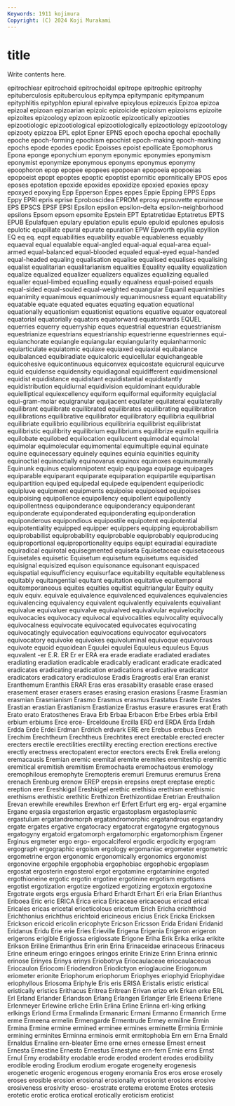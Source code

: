 ```yaml
---
Keywords: 1911 kojimura
Copyright: (C) 2024 Koji Murakami
---
```


# title

Write contents here.



 epitrochlear epitrochoid epitrochoidal
epitrope epitrophic epitrophy epituberculosis epituberculous epitympa epitympanic epitympanum epityphlitis epityphlon
epiural epivalve epixylous epizeuxis Epizoa epizoa epizoal epizoan epizoarian epizoic
epizoicide epizoism epizoisms epizoite epizoites epizoology epizoon epizootic epizootically epizooties
epizootiologic epizootiological epizootiologically epizootiology epizootology epizooty epizzoa EPL eplot Epner
EPNS epoch epocha epochal epochally epoche epoch-forming epochism epochist epoch-making
epoch-marking epochs epode epodes epodic Epoisses epoist epollicate Epomophorus Epona
eponge eponychium eponym eponymic eponymies eponymism eponymist eponymize eponymous eponyms
eponymus eponymy epoophoron epop epopee epopees epopoean epopoeia epopoeias epopoeist
epopt epoptes epoptic epoptist epornitic epornitically EPOS epos eposes epotation
epoxide epoxides epoxidize epoxied epoxies epoxy epoxyed epoxying Epp Epperson
Eppes eppes Eppie Epping EPPS Epps Eppy EPRI epris eprise
Eproboscidea EPROM eprosy eprouvette epruinose EPS EPSCS EPSF EPSI Epsilon
epsilon epsilon-delta epsilon-neighborhood epsilons Epsom epsom epsomite Epstein EPT Eptatretidae
Eptatretus EPTS EPUB Epulafquen epulary epulation epulis epulo epuloid epulones
epulosis epulotic epupillate epural epurate epuration EPW Epworth epyllia epyllion
EQ eq eq. eqpt equabilities equability equable equableness equably equaeval
equal equalable equal-angled equal-aqual equal-area equal-armed equal-balanced equal-blooded equaled equal-eyed
equal-handed equal-headed equaling equalisation equalise equalised equalises equalising equalist equalitarian
equalitarianism equalities Equality equality equalization equalize equalized equalizer equalizers equalizes
equalizing equalled equaller equal-limbed equalling equally equalness equal-poised equals equal-sided
equal-souled equal-weighted equangular Equanil equanimities equanimity equanimous equanimously equanimousness equant
equatability equatable equate equated equates equating equation equational equationally equationism
equationist equations equative equator equatoreal equatorial equatorially equators equatorward equatorwards
EQUEL equerries equerry equerryship eques equestrial equestrian equestrianism equestrianize equestrians
equestrianship equestrienne equestriennes equi- equianchorate equiangle equiangular equiangularity equianharmonic equiarticulate
equiatomic equiaxe equiaxed equiaxial equibalance equibalanced equibiradiate equicaloric equicellular equichangeable
equicohesive equicontinuous equiconvex equicostate equicrural equicurve equid equidense equidensity equidiagonal
equidifferent equidimensional equidist equidistance equidistant equidistantial equidistantly equidistribution equidiurnal equidivision
equidominant equidurable equielliptical equiexcellency equiform equiformal equiformity equiglacial equi-gram-molar equigranular
equijacent equilater equilateral equilaterally equilibrant equilibrate equilibrated equilibrates equilibrating equilibration
equilibrations equilibrative equilibrator equilibratory equilibria equilibrial equilibriate equilibrio equilibrious equilibriria
equilibrist equilibristat equilibristic equilibrity equilibrium equilibriums equilibrize equilin equiliria equilobate
equilobed equilocation equilucent equimodal equimolal equimolar equimolecular equimomental equimultiple equinal
equinate equine equinecessary equinely equines equinia equinities equinity equinoctial equinoctially
equinovarus equinox equinoxes equinumerally Equinunk equinus equiomnipotent equip equipaga equipage
equipages equiparable equiparant equiparate equiparation equipartile equipartisan equipartition equiped equipedal
equipede equipendent equiperiodic equipluve equipment equipments equipoise equipoised equipoises equipoising
equipollence equipollency equipollent equipollently equipollentness equiponderance equiponderancy equiponderant equiponderate equiponderated
equiponderating equiponderation equiponderous equipondious equipostile equipotent equipotential equipotentiality equipped equipper
equippers equipping equiprobabilism equiprobabilist equiprobability equiprobable equiprobably equiproducing equiproportional equiproportionality
equips equipt equiradial equiradiate equiradical equirotal equisegmented equiseta Equisetaceae equisetaceous
Equisetales equisetic Equisetum equisetum equisetums equisided equisignal equisized equison equisonance
equisonant equispaced equispatial equisufficiency equisurface equitability equitable equitableness equitably equitangential
equitant equitation equitative equitemporal equitemporaneous equites equities equitist equitriangular Equity
equity equiv equiv. equivale equivalence equivalenced equivalences equivalencies equivalencing equivalency
equivalent equivalently equivalents equivaliant equivalue equivaluer equivalve equivalved equivalvular equivelocity
equivocacies equivocacy equivocal equivocalities equivocality equivocally equivocalness equivocate equivocated equivocates
equivocating equivocatingly equivocation equivocations equivocator equivocators equivocatory equivoke equivokes equivoluminal
equivoque equivorous equivote equoid equoidean Equulei equulei Equuleus equuleus Equus
equvalent -er E.R. ER Er er ERA era erade eradiate
eradiated eradiates eradiating eradiation eradicable eradicably eradicant eradicate eradicated eradicates
eradicating eradication eradications eradicative eradicator eradicators eradicatory eradiculose Eradis Eragrostis
eral Eran eranist Eranthemum Eranthis ERAR Eras eras erasability erasable
erase erased erasement eraser erasers erases erasing erasion erasions Erasme
Erasmian erasmian Erasmianism Erasmo Erasmus erasmus Erastatus Eraste Erastes Erastian
erastian Erastianism Erastianize Erastus erasure erasures erat Erath Erato erato
Eratosthenes Erava Erb Erbaa Erbacon Erbe Erbes erbia Erbil erbium
erbiums Erce erce- Erceldoune Ercilla ERD erd ERDA Erda Erdah
Erdda Erde Erdei Erdman Erdrich erdvark ERE ere Erebus erebus
Erech Erechim Erechtheum Erechtheus Erechtites erect erectable erected erecter erecters
erectile erectilities erectility erecting erection erections erective erectly erectness erectopatent
erector erectors erects Erek Erelia erelong eremacausis Eremian eremic eremital
eremite eremites eremiteship eremitic eremitical eremitish eremitism Eremochaeta eremochaetous eremology
eremophilous eremophyte Eremopteris eremuri Eremurus eremurus Erena erenach Erenburg erenow
EREP erepsin erepsins erept ereptase ereptic ereption erer Ereshkigal Ereshkigel
erethic erethisia erethism erethismic erethisms erethistic erethitic Erethizon Erethizontidae Eretrian
Ereuthalion Erevan erewhile erewhiles Erewhon erf Erfert Erfurt erg erg-
ergal ergamine Ergane ergasia ergasterion ergastic ergastoplasm ergastoplasmic ergastulum ergatandromorph
ergatandromorphic ergatandrous ergatandry ergate ergates ergative ergatocracy ergatocrat ergatogyne ergatogynous
ergatogyny ergatoid ergatomorph ergatomorphic ergatomorphism Ergener Erginus ergmeter ergo ergo-
ergocalciferol ergodic ergodicity ergogram ergograph ergographic ergoism ergology ergomaniac ergometer
ergometric ergometrine ergon ergonomic ergonomically ergonomics ergonomist ergonovine ergophile ergophobia
ergophobiac ergophobic ergoplasm ergostat ergosterin ergosterol ergot ergotamine ergotaminine ergoted
ergothioneine ergotic ergotin ergotine ergotinine ergotism ergotisms ergotist ergotization ergotize
ergotized ergotizing ergotoxin ergotoxine Ergotrate ergots ergs ergusia Erhard Erhardt
Erhart Eri eria Erian Erianthus Eriboea Eric eric ERICA Erica
erica Ericaceae ericaceous ericad erical Ericales ericas ericetal ericeticolous ericetum
Erich Ericha erichthoid Erichthonius erichthus erichtoid ericineous ericius Erick Ericka
Ericksen Erickson ericoid ericolin ericophyte Ericson Ericsson Erida Eridani Eridanid
Eridanus Eridu Erie erie Eries Erieville Erigena Erigenia Erigeron erigeron
erigerons erigible Eriglossa eriglossate Erigone Eriha Erik Erika erika erikite
Erikson Eriline Erimanthus Erin erin Erina Erinaceidae erinaceous Erinaceus Erine
erineum eringo eringoes eringos erinite Erinize Erinn Erinna erinnic erinose
Erinyes Erinys erinys Eriobotrya Eriocaulaceae eriocaulaceous Eriocaulon Eriocomi Eriodendron Eriodictyon
erioglaucine Eriogonum eriometer erionite Eriophorum eriophorum Eriophyes eriophyid Eriophyidae eriophyllous
Eriosoma Eriphyle Eris eris ERISA Eristalis eristic eristical eristically eristics
Erithacus Eritrea Eritrean Erivan erizo erk Erkan erke ERL Erl
Erland Erlander Erlandson Erlang Erlangen Erlanger Erle Erleena Erlene Erlenmeyer
Erlewine erliche Erlin Erlina Erline Erlinna erl-king erlking erlkings Erlond
Erma Ermalinda Ermanaric Ermani Ermanno Ermanrich Erme erme Ermeena ermelin
Ermengarde Ermentrude Ermey ermiline Ermin Ermina Ermine ermine ermined erminee
ermines erminette Erminia Erminie ermining erminites Erminna erminois ermit ermitophobia
Ern ern Erna Ernald Ernaldus Ernaline ern-bleater Erne erne ernes
ernesse Ernest ernest Ernesta Ernestine Ernesto Ernestus Ernestyne ern-fern Ernie
erns Ernst Ernul Erny erodability erodable erode eroded erodent erodes
erodibility erodible eroding Erodium erodium erogate erogeneity erogenesis erogenetic erogenic
erogenous erogeny eromania Eros eros erose erosely eroses erosible erosion
erosional erosionally erosionist erosions erosive erosiveness erosivity eroso- erostrate erotema
eroteme Erotes erotesis erotetic erotic erotica erotical erotically eroticism eroticist
